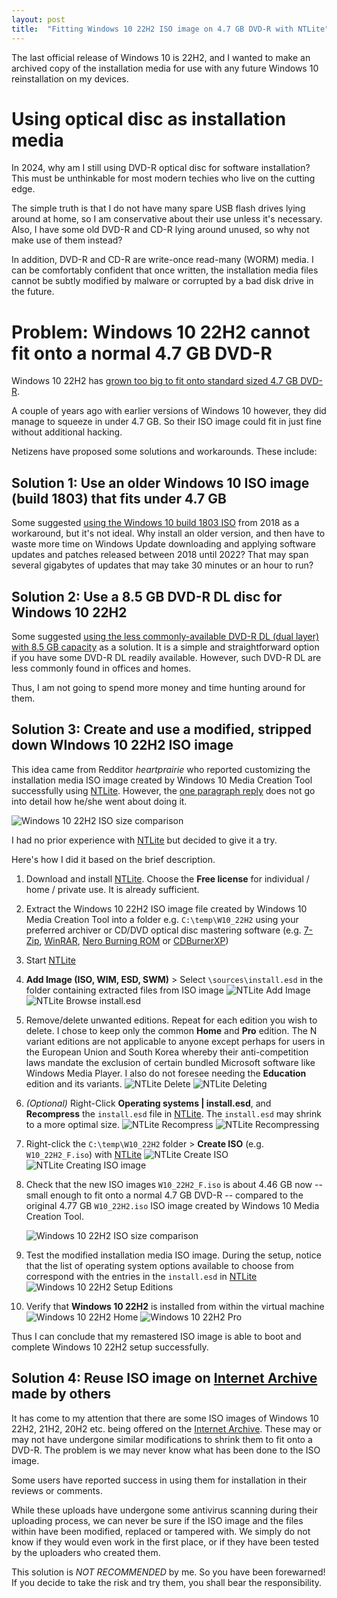 ```yaml
---
layout: post
title:  "Fitting Windows 10 22H2 ISO image on 4.7 GB DVD-R with NTLite"
---
```


The last official release of Windows 10 is 22H2, and I wanted to make an 
archived copy of the installation media for use with any future Windows 10 
reinstallation on my devices.

# Using optical disc as installation media

In 2024, why am I still using DVD-R optical disc for software installation? 
This must be unthinkable for most modern techies who live on the cutting edge.

The simple truth is that I do not have many spare USB flash drives lying around 
at home, so I am conservative about their use unless it's necessary. Also, I 
have some old DVD-R and CD-R lying around unused, so why not make use of them 
instead?

In addition, DVD-R and CD-R are write-once read-many (WORM) media. I can be
comfortably confident that once written, the installation media files cannot be 
subtly modified by malware or corrupted by a bad disk drive in the future.

# Problem: Windows 10 22H2 cannot fit onto a normal 4.7 GB DVD-R

Windows 10 22H2 has [grown too big to fit onto standard sized 4.7 GB DVD-R][build-1803]. 

A couple of years ago with earlier versions of Windows 10 however, they did 
manage to squeeze in under 4.7 GB. So their ISO image could fit in just fine 
without additional hacking.

Netizens have proposed some solutions and workarounds. These include:

## Solution 1: Use an older Windows 10 ISO image (build 1803) that fits under 4.7 GB

Some suggested [using the Windows 10 build 1803 ISO][build-1803] from 2018 as a 
workaround, but it's not ideal. Why install an older version, and then have to 
waste more time on Windows Update downloading and applying software updates and 
patches released between 2018 until 2022? That may span several gigabytes of 
updates that may take 30 minutes or an hour to run?

## Solution 2: Use a 8.5 GB DVD-R DL disc for Windows 10 22H2

Some suggested [using the less commonly-available DVD-R DL (dual layer) with 8.5 GB capacity][dvd-r-dl] 
as a solution. It is a simple and straightforward option if you have some 
DVD-R DL readily available. However, such DVD-R DL are less commonly found in 
offices and homes.

Thus, I am not going to spend more money and time hunting around for them.

## Solution 3: Create and use a modified, stripped down WIndows 10 22H2 ISO image

This idea came from Redditor *heartprairie* who reported customizing the
installation media ISO image created by Windows 10 Media Creation Tool 
successfully using [NTLite][ntlite]. However, the [one paragraph reply][heartprairie] 
does not go into detail how he/she went about doing it.

![Windows 10 22H2 ISO size comparison](/blog/assets/images/2024-02-29-w10-22h2-dvd-r-ntlite.png)

I had no prior experience with [NTLite][ntlite] but decided to give it a try.

Here's how I did it based on the brief description.

1. Download and install [NTLite][ntlite]. Choose the **Free license** for 
   individual / home / private use. It is already sufficient.
2. Extract the Windows 10 22H2 ISO image file created by Windows 10 Media 
   Creation Tool into a folder e.g. `C:\temp\W10_22H2` using your preferred 
   archiver or CD/DVD optical disc mastering software (e.g. [7-Zip][7-zip], 
   [WinRAR][winrar], [Nero Burning ROM][nero] or [CDBurnerXP][cdburnerxp])
3. Start [NTLite][ntlite]
4. **Add Image (ISO, WIM, ESD, SWM)** > Select `\sources\install.esd` in the 
   folder containing extracted files from ISO image
   ![NTLite Add Image](/blog/assets/images/2024-02-29-w10-22h2-ntlite-add.png)
   ![NTLite Browse install.esd](/blog/assets/images/2024-02-29-w10-22h2-ntlite-browse-install-esd.png)
5. Remove/delete unwanted editions. Repeat for each edition you wish to delete.
   I chose to keep only the common **Home** and **Pro** edition. The N variant 
   editions are not applicable to anyone except perhaps for users in the 
   European Union and South Korea whereby their anti-competition laws mandate 
   the exclusion of certain bundled Microsoft software like Windows Media 
   Player. I also do not foresee needing the **Education** edition and its 
   variants.
   ![NTLite Delete](/blog/assets/images/2024-02-29-w10-22h2-ntlite-delete.png)
   ![NTLite Deleting](/blog/assets/images/2024-02-29-w10-22h2-ntlite-install-esd-deleting.png)
6. *(Optional)* Right-Click **Operating systems | install.esd**, and 
   **Recompress** the `install.esd` file in [NTLite][ntlite]. The `install.esd` 
   may shrink to a more optimal size.
   ![NTLite Recompress](/blog/assets/images/2024-02-29-w10-22h2-ntlite-recompress.png)
   ![NTLite Recompressing](/blog/assets/images/2024-02-29-w10-22h2-ntlite-recompress-esd.png)
7. Right-click the `C:\temp\W10_22H2` folder > **Create ISO** (e.g. 
   `W10_22H2_F.iso`) with [NTLite][ntlite]
   ![NTLite Create ISO](/blog/assets/images/2024-02-29-w10-22h2-ntlite-iso-create.png)
   ![NTLite Creating ISO image](/blog/assets/images/2024-02-29-w10-22h2-ntlite-iso-creating.png)
8. Check that the new ISO images `W10_22H2_F.iso` is about 4.46 GB now -- small 
   enough to fit onto a normal 4.7 GB DVD-R -- compared to the original 4.77 GB 
   `W10_22H2.iso` ISO image created by Windows 10 Media Creation Tool.
   
   ![Windows 10 22H2 ISO size comparison](/blog/assets/images/2024-02-29-w10-22h2-iso-size.png)
   
9. Test the modified installation media ISO image. During the setup, notice 
   that the list of operating system options available to choose from 
   correspond with the entries in the `install.esd` in [NTLite][ntlite]
   ![Windows 10 22H2 Setup Editions](/blog/assets/images/2024-02-29-w10-22h2-setup-editions.png)
10. Verify that **Windows 10 22H2** is installed from within the virtual machine
    ![Windows 10 22H2 Home](/blog/assets/images/2024-02-29-w10-22h2-home.png)
    ![Windows 10 22H2 Pro](/blog/assets/images/2024-02-29-w10-22h2-pro.png)
   
Thus I can conclude that my remastered ISO image is able to boot and complete 
Windows 10 22H2 setup successfully.

## Solution 4: Reuse ISO image on [Internet Archive][archive-org] made by others

It has come to my attention that there are some ISO images of Windows 10 22H2, 
21H2, 20H2 etc. being offered on the [Internet Archive][archive-org]. These may 
or may not have undergone similar modifications to shrink them to fit onto a 
DVD-R. The problem is we may never know what has been done to the ISO image.

Some users have reported success in using them for installation in their 
reviews or comments.

While these uploads have undergone some antivirus scanning during their 
uploading process, we can never be sure if the ISO image and the files within 
have been modified, replaced or tampered with. We simply do not know if they 
would even work in the first place, or if they have been tested by the 
uploaders who created them.

This solution is *NOT RECOMMENDED* by me. So you have been forewarned! If you
decide to take the risk and try them, you shall bear the responsibility.

[build-1803]: https://www.reddit.com/r/Windows10/comments/ydyks8/if_you_need_to_install_windows_10_via_dvd/
[dvd-r-dl]: https://www.reddit.com/r/windows/comments/jh8obu/bug_windows_10_media_creation_tools_iso_files_for/
[heartprairie]: https://www.reddit.com/r/Windows10/comments/ydyks8/comment/iu17jri/
[ntlite]: https://www.ntlite.com/
[7-zip]: https://www.7-zip.org/
[winrar]: https://www.win-rar.com/open-iso-file.html
[nero]: https://www.nero.com/eng/products/nero-burning-rom/
[cdburnerxp]: https://cdburnerxp.se/en/home
[archive-org]: https://archive.org/



